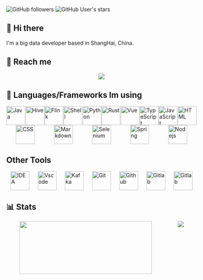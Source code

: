 ![GitHub followers](https://img.shields.io/github/followers/rainbowatcher?style=flat-square)
![GitHub User's stars](https://img.shields.io/github/stars/rainbowatcher?style=flat-square)

## 👋 Hi there

I'm a big data developer based in ShangHai, China.

## 📲 Reach me

<div style="display: flex;flex-wrap: wrap;justify-content: space-around">  
  <a href="mailto:rainbow-w@qq.com?subject=Hello rainbowatcher, From Github" target="_blank">
  <img src="https://img.shields.io/badge/Email-blue?style=for-the-badge&logo=gmail" />
  </a>
</div>

## 🧰 Languages/Frameworks Im using

<div style="display: flex;flex-wrap: wrap;justify-content: space-around">  
  <img src="https://cdn.jsdelivr.net/gh/devicons/devicon/icons/java/java-original.svg" alt="Java" width="50" height="50"/>
  <img src="https://hive.apache.org/images/hive_logo_medium.jpg" alt="Hive" width="50" height="50"/>
  <img src="https://flink.apache.org/img/logo/png/100/flink_squirrel_100_color.png" alt="Flink" width="50" height="50"/>
  <img src="https://cdn.jsdelivr.net/gh/devicons/devicon/icons/bash/bash-original.svg" alt="Shell" width="50" height="50"/>
  <img src="https://cdn.jsdelivr.net/gh/devicons/devicon/icons/python/python-original.svg" alt="Python" width="50" height="50" />
  <img src="https://cdn.jsdelivr.net/gh/devicons/devicon/icons/rust/rust-plain.svg" alt="Rust" width="50" height="50"/>
  <img src="https://cdn.jsdelivr.net/gh/devicons/devicon/icons/vuejs/vuejs-original.svg" alt="Vue" width="50" height="50"/>
  <img src="https://cdn.jsdelivr.net/gh/devicons/devicon/icons/typescript/typescript-original.svg" alt="TypeScript" width="50" height="50"/>
  <img src="https://cdn.jsdelivr.net/gh/devicons/devicon/icons/javascript/javascript-original.svg" alt="JavaScript" width="50" height="50"/>
  <img src="https://cdn.jsdelivr.net/gh/devicons/devicon/icons/html5/html5-original.svg" alt="HTML" width="50" height="50"/>
  <img src="https://cdn.jsdelivr.net/gh/devicons/devicon/icons/css3/css3-original.svg" alt="CSS" width="50" height="50"/>
  <img src="https://cdn.jsdelivr.net/gh/devicons/devicon/icons/markdown/markdown-original.svg"  alt="Markdown" width="50" height="50"/>
  <img src="https://cdn.jsdelivr.net/gh/devicons/devicon/icons/selenium/selenium-original.svg"  alt="Selenium" width="50" height="50"/>
  <img src="https://cdn.jsdelivr.net/gh/devicons/devicon/icons/spring/spring-original.svg"  alt="Spring" width="50" height="50"/>
  <img src="https://cdn.jsdelivr.net/gh/devicons/devicon/icons/nodejs/nodejs-original-wordmark.svg"  alt="Nodejs" width="50" height="50"/>
</div>

## Other Tools

<div style="display: flex !important;flex-wrap: wrap;justify-content: space-around">  
  <img src="https://cdn.jsdelivr.net/gh/devicons/devicon/icons/intellij/intellij-original.svg"  alt="IDEA" width="50" height="50"/>
  <img src="https://cdn.jsdelivr.net/gh/devicons/devicon/icons/vscode/vscode-original.svg" alt="Vscode" width="50" height="50"/>
  <img src="https://cdn.jsdelivr.net/gh/devicons/devicon/icons/apachekafka/apachekafka-original.svg" alt="Kafka" width="50" height="50"/>
  <img src="https://cdn.jsdelivr.net/gh/devicons/devicon/icons/git/git-original.svg"  alt="Git" width="50" height="50"/>
  <img src="https://cdn.jsdelivr.net/gh/devicons/devicon/icons/github/github-original.svg"  alt="Github" width="50" height="50"/>
  <img src="https://cdn.jsdelivr.net/gh/devicons/devicon/icons/gitlab/gitlab-original.svg"  alt="Gitlab" width="50" height="50"/>
  <img src="https://cdn.apifox.cn/logo/apifox-logo-512.png"  alt="Gitlab" width="50" height="50"/>
</div>

## 📊 Stats

<div style="display: flex !important;flex-wrap: wrap;justify-content: space-around">  
  <img src="https://github-readme-stats.vercel.app/api?username=rainbowatcher&show_icons=true&theme=flag-india" width="350" height="140"/>
  <img src="https://github-readme-stats.vercel.app/api/top-langs/?username=rainbowatcher&layout=compact" />
</div>
